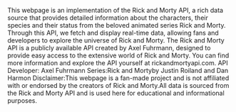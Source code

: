 This webpage is an implementation of the Rick and Morty API, a rich data source that provides detailed information about the characters, their species and their status from the beloved animated series Rick and Morty.
Through this API, we fetch and display real-time data, allowing fans and developers to explore the universe of Rick and Morty.
The Rick and Morty API is a publicly available API created by Axel Fuhrmann, designed to provide easy access to the extensive world of Rick and Morty. You can find more information and explore the API yourself at  rickandmortyapi.com.
API Developer: Axel Fuhrmann
Series:Rick and Mortyby Justin Roiland and Dan Harmon
Disclaimer:This webpage is a fan-made project and is not affiliated with or endorsed by the creators of Rick and Morty.All data is sourced from the Rick and Morty API and is used here for educational and informational purposes.
